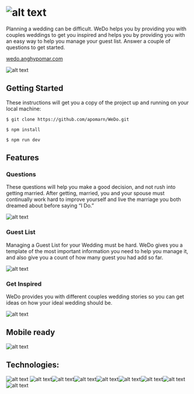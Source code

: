# ![alt text](https://res.cloudinary.com/apomarn/image/upload/v1559274111/WeDo/logo.png)


Planning a wedding can be difficult. WeDo helps you by providing you with couples weddings to get you inspired and helps you by providing you with an easy way to help you manage your guest list. Answer a couple of questions to get started.

[wedo.anghypomar.com](wedo.anghypomar.com)

![alt text](https://res.cloudinary.com/apomarn/image/upload/v1559627629/WeDo/Screen_Shot_2019-06-04_at_1.52.21_AM_niqk2t.png)


## Getting Started
These instructions will get you a copy of the project up and running on your local machine:

`$ git clone https://github.com/apomarn/WeDo.git`

`$ npm install`

`$ npm run dev`

## Features

### Questions

These questions will help you make a good decision, and not rush into getting married. After getting, married, you and your spouse must continually work hard to improve yourself and live the marriage you both dreamed about before saying “I Do.”

![alt text](https://res.cloudinary.com/apomarn/image/upload/v1559628166/WeDo/Screen_Shot_2019-06-04_at_2.02.31_AM_fqgifx.png)

### Guest List

Managing a Guest List for your Wedding must be hard. WeDo gives you a template of the most important information you need to help you manage it, and also give you a count of how many guest you had add so far.

![alt text](https://res.cloudinary.com/apomarn/image/upload/v1559627846/WeDo/Screen_Shot_2019-06-04_at_1.57.13_AM_n9inzw.png)

### Get Inspired

WeDo provides you with different couples wedding stories so you can get ideas on how your ideal wedding should be.

![alt text](https://res.cloudinary.com/apomarn/image/upload/v1559628325/WeDo/Screen_Shot_2019-06-04_at_2.05.10_AM_vn7qmt.png)



## Mobile ready

![alt text](https://res.cloudinary.com/apomarn/image/upload/v1559628825/WeDo/Group_clk5fk.png)



## Technologies:

![alt text](https://res.cloudinary.com/apomarn/image/upload/v1559266757/portfolio/react.js.png)  ![alt text](https://res.cloudinary.com/apomarn/image/upload/v1559266757/portfolio/express.png)![alt text](https://res.cloudinary.com/apomarn/image/upload/v1559266761/portfolio/node.png)![alt text](https://res.cloudinary.com/apomarn/image/upload/v1559273120/portfolio/firebase.png)![alt text](https://res.cloudinary.com/apomarn/image/upload/v1559266757/portfolio/cloudinary.png)![alt text](https://res.cloudinary.com/apomarn/image/upload/v1559266758/portfolio/heroku.png)![alt text](https://res.cloudinary.com/apomarn/image/upload/v1559266757/portfolio/figma.png)![alt text](https://res.cloudinary.com/apomarn/image/upload/v1559266758/portfolio/style-component.png) ![alt text](https://res.cloudinary.com/apomarn/image/upload/v1559266757/portfolio/parsel.png)
